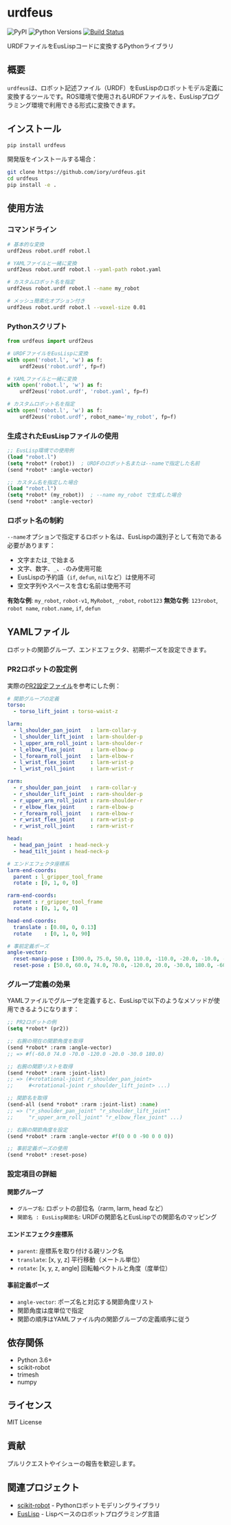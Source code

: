 # urdfeus

![PyPI](https://img.shields.io/pypi/v/urdfeus.svg)
![Python Versions](https://img.shields.io/pypi/pyversions/urdfeus.svg)
[![Build Status](https://github.com/iory/urdfeus/actions/workflows/test.yml/badge.svg?branch=main)](https://github.com/iory/urdfeus/actions)

URDFファイルをEusLispコードに変換するPythonライブラリ

## 概要

`urdfeus`は、ロボット記述ファイル（URDF）をEusLispのロボットモデル定義に変換するツールです。ROS環境で使用されるURDFファイルを、EusLispプログラミング環境で利用できる形式に変換できます。

## インストール

```bash
pip install urdfeus
```

開発版をインストールする場合：

```bash
git clone https://github.com/iory/urdfeus.git
cd urdfeus
pip install -e .
```

## 使用方法

### コマンドライン

```bash
# 基本的な変換
urdf2eus robot.urdf robot.l

# YAMLファイルと一緒に変換
urdf2eus robot.urdf robot.l --yaml-path robot.yaml

# カスタムロボット名を指定
urdf2eus robot.urdf robot.l --name my_robot

# メッシュ簡素化オプション付き
urdf2eus robot.urdf robot.l --voxel-size 0.01
```

### Pythonスクリプト

```python
from urdfeus import urdf2eus

# URDFファイルをEusLispに変換
with open('robot.l', 'w') as f:
    urdf2eus('robot.urdf', fp=f)

# YAMLファイルと一緒に変換
with open('robot.l', 'w') as f:
    urdf2eus('robot.urdf', 'robot.yaml', fp=f)

# カスタムロボット名を指定
with open('robot.l', 'w') as f:
    urdf2eus('robot.urdf', robot_name='my_robot', fp=f)
```

### 生成されたEusLispファイルの使用

```lisp
;; EusLisp環境での使用例
(load "robot.l")
(setq *robot* (robot))  ; URDFのロボット名または--nameで指定した名前
(send *robot* :angle-vector)

;; カスタム名を指定した場合
(load "robot.l")
(setq *robot* (my_robot))  ; --name my_robot で生成した場合
(send *robot* :angle-vector)
```

### ロボット名の制約

`--name`オプションで指定するロボット名は、EusLispの識別子として有効である必要があります：

- 文字または`_`で始まる
- 文字、数字、`_`、`-`のみ使用可能
- EusLispの予約語（`if`, `defun`, `nil`など）は使用不可
- 空文字列やスペースを含む名前は使用不可

**有効な例**: `my_robot`, `robot-v1`, `MyRobot`, `_robot`, `robot123`
**無効な例**: `123robot`, `robot name`, `robot.name`, `if`, `defun`

## YAMLファイル

ロボットの関節グループ、エンドエフェクタ、初期ポーズを設定できます。

### PR2ロボットの設定例

実際の[PR2設定ファイル](https://github.com/iory/urdfeus/blob/main/tests/urdfeus_tests/pr2.yaml)を参考にした例：

```yaml
# 関節グループの定義
torso:
  - torso_lift_joint : torso-waist-z

larm:
  - l_shoulder_pan_joint   : larm-collar-y
  - l_shoulder_lift_joint  : larm-shoulder-p
  - l_upper_arm_roll_joint : larm-shoulder-r
  - l_elbow_flex_joint     : larm-elbow-p
  - l_forearm_roll_joint   : larm-elbow-r
  - l_wrist_flex_joint     : larm-wrist-p
  - l_wrist_roll_joint     : larm-wrist-r

rarm:
  - r_shoulder_pan_joint   : rarm-collar-y
  - r_shoulder_lift_joint  : rarm-shoulder-p
  - r_upper_arm_roll_joint : rarm-shoulder-r
  - r_elbow_flex_joint     : rarm-elbow-p
  - r_forearm_roll_joint   : rarm-elbow-r
  - r_wrist_flex_joint     : rarm-wrist-p
  - r_wrist_roll_joint     : rarm-wrist-r

head:
  - head_pan_joint  : head-neck-y
  - head_tilt_joint : head-neck-p

# エンドエフェクタ座標系
larm-end-coords: 
  parent : l_gripper_tool_frame
  rotate : [0, 1, 0, 0]

rarm-end-coords:
  parent : r_gripper_tool_frame
  rotate : [0, 1, 0, 0]

head-end-coords:
  translate : [0.08, 0, 0.13]
  rotate    : [0, 1, 0, 90]

# 事前定義ポーズ
angle-vector:
  reset-manip-pose : [300.0, 75.0, 50.0, 110.0, -110.0, -20.0, -10.0, -10.0, -75.0, 50.0, -110.0, -110.0, 20.0, -10.0, -10.0, 0.0, 50.0]
  reset-pose : [50.0, 60.0, 74.0, 70.0, -120.0, 20.0, -30.0, 180.0, -60.0, 74.0, -70.0, -120.0, -20.0, -30.0, 180.0, 0.0, 0.0]
```

### グループ定義の効果

YAMLファイルでグループを定義すると、EusLispで以下のようなメソッドが使用できるようになります：

```lisp
;; PR2ロボットの例
(setq *robot* (pr2))

;; 右腕の現在の関節角度を取得
(send *robot* :rarm :angle-vector)
;; => #f(-60.0 74.0 -70.0 -120.0 -20.0 -30.0 180.0)

;; 右腕の関節リストを取得
(send *robot* :rarm :joint-list)
;; => (#<rotational-joint r_shoulder_pan_joint> 
;;     #<rotational-joint r_shoulder_lift_joint> ...)

;; 関節名を取得
(send-all (send *robot* :rarm :joint-list) :name)
;; => ("r_shoulder_pan_joint" "r_shoulder_lift_joint" 
;;     "r_upper_arm_roll_joint" "r_elbow_flex_joint" ...)

;; 右腕の関節角度を設定
(send *robot* :rarm :angle-vector #f(0 0 0 -90 0 0 0))

;; 事前定義ポーズの使用
(send *robot* :reset-pose)
```

### 設定項目の詳細

#### 関節グループ
- `グループ名`: ロボットの部位名（rarm, larm, head など）
- `関節名 : EusLisp関節名`: URDFの関節名とEusLispでの関節名のマッピング

#### エンドエフェクタ座標系
- `parent`: 座標系を取り付ける親リンク名
- `translate`: [x, y, z] 平行移動（メートル単位）
- `rotate`: [x, y, z, angle] 回転軸ベクトルと角度（度単位）

#### 事前定義ポーズ
- `angle-vector`: ポーズ名と対応する関節角度リスト
- 関節角度は度単位で指定
- 関節の順序はYAMLファイル内の関節グループの定義順序に従う

## 依存関係

- Python 3.6+
- scikit-robot
- trimesh
- numpy

## ライセンス

MIT License

## 貢献

プルリクエストやイシューの報告を歓迎します。

## 関連プロジェクト

- [scikit-robot](https://github.com/iory/scikit-robot) - Pythonロボットモデリングライブラリ
- [EusLisp](https://github.com/euslisp/EusLisp) - Lispベースのロボットプログラミング言語